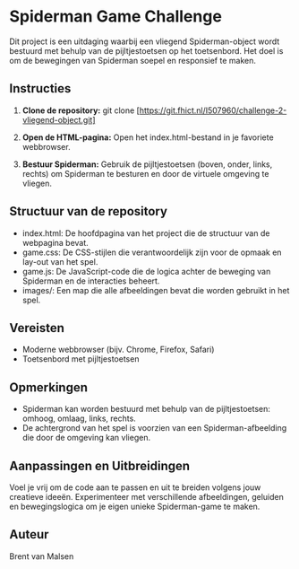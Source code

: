 # Spiderman Game Challenge

Dit project is een uitdaging waarbij een vliegend Spiderman-object wordt bestuurd met behulp van de pijltjestoetsen op het toetsenbord. Het doel is om de bewegingen van Spiderman soepel en responsief te maken.

## Instructies

1. **Clone de repository:**
   git clone [https://git.fhict.nl/I507960/challenge-2-vliegend-object.git]

2. **Open de HTML-pagina:**
Open het index.html-bestand in je favoriete webbrowser.

3. **Bestuur Spiderman:**
Gebruik de pijltjestoetsen (boven, onder, links, rechts) om Spiderman te besturen en door de virtuele omgeving te vliegen.

## Structuur van de repository

- index.html: De hoofdpagina van het project die de structuur van de webpagina bevat.
- game.css: De CSS-stijlen die verantwoordelijk zijn voor de opmaak en lay-out van het spel.
- game.js: De JavaScript-code die de logica achter de beweging van Spiderman en de interacties beheert.
- images/: Een map die alle afbeeldingen bevat die worden gebruikt in het spel.


## Vereisten

- Moderne webbrowser (bijv. Chrome, Firefox, Safari)
- Toetsenbord met pijltjestoetsen

## Opmerkingen

- Spiderman kan worden bestuurd met behulp van de pijltjestoetsen: omhoog, omlaag, links, rechts.
- De achtergrond van het spel is voorzien van een Spiderman-afbeelding die door de omgeving kan vliegen.

## Aanpassingen en Uitbreidingen

Voel je vrij om de code aan te passen en uit te breiden volgens jouw creatieve ideeën. Experimenteer met verschillende afbeeldingen, geluiden en bewegingslogica om je eigen unieke Spiderman-game te maken.

## Auteur

Brent van Malsen
